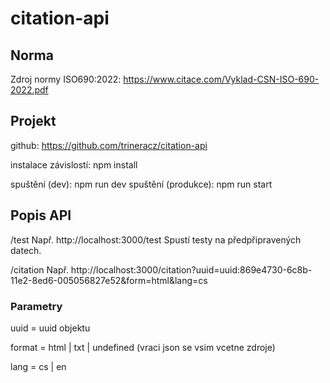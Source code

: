 # citation-api

## Norma

Zdroj normy ISO690:2022: https://www.citace.com/Vyklad-CSN-ISO-690-2022.pdf



## Projekt

github: https://github.com/trineracz/citation-api

instalace závislostí: npm install

spuštění (dev): npm run dev
spuštění (produkce): npm run start



## Popis API

/test
Např. http://localhost:3000/test
Spustí testy na předpřipravených datech.


/citation
Např. http://localhost:3000/citation?uuid=uuid:869e4730-6c8b-11e2-8ed6-005056827e52&form=html&lang=cs

### Parametry

uuid = uuid objektu

format = html | txt | undefined (vraci json se vsim vcetne zdroje)

lang = cs | en
